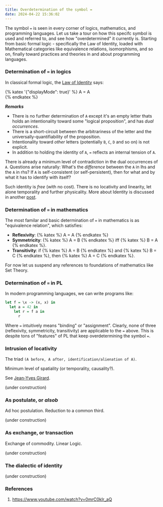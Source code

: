 ```yaml
---
title: Overdetermination of the symbol =
date: 2024-04-22 15:36:02
---
```



The symbol `=` is seen in every corner of logics, mathematics, and programming languages. Let us take a tour on how this specifc symbol is used and referred to, and see how "overdetermined" it currently is. Starting from basic formal logic - specifically the Law of Identity, loaded with Mathematical categories like equivalence relations, isomorphisms, and so on, finally toward practices and theories in and about programming languages.

### Determination of `=` in logics

In classical formal logic, the [Law of Identity](https://plato.stanford.edu/entries/identity/) says:

{% katex '{"displayMode": true}' %} 
A = A  
{% endkatex %}

***Remarks***
- There is no further determination of `A` except it's an empty letter thats holds an intentionality toward some "logical proposition", and has *dual occurrences*.
- There is a short-circuit between the arbitrariness of the letter and the universally-quantifiability of the proposition.
- Intentionality toward *other* letters (potentially `B`, `C`, `D` and so on) is not explicit.
- In addition to holding the identity of `A`, `=` reflects an internal tension of `A`. 

There is already a minimum level of contradiction in the dual occurrences of `A`. Questions arise naturally: What's the *difference* between the `A` in lhs and the `A` in rhs? If `A` is self-consistent (or self-persistent), then for what and by what it has to identify with itself?

Such identity is *free* (with no cost). There is no locativity and linearity, let alone temporality and further physicality. More about Identity is discussed in another [post](./negativity).


### Determination of `=` in mathematics

The most familar and basic determination of `=` in mathematics is as "equivalence relation", which satisfies:

- **Reflexivity**: {% katex %} A = A {% endkatex %}
- **Symmetricity**: {% katex %} A = B {% endkatex %} iff {% katex %} B = A {% endkatex %}.
- **Transitivity**: if {% katex %} A = B {% endkatex %} and {% katex %} B = C {% endkatex %}, then {% katex %} A = C {% endkatex %}.

For now let us suspend any references to foundations of mathematics like Set Theory.

### Determination of `=` in PL

In modern programming languages, we can write programs like:

```haskell
let f = \x -> (x, x) in
  let a = 42 in
    let r = f a in
      r
```

Where `=` intuitively means "binding" or "assignment". Clearly, none of three (reflexivity, symmetricity, transitivity) are applicable to the `=` above. This is despite tons of "features" of PL that keep overdetermining the symbol `=`.




### Intrusion of locativity

The triad `(A before, A after, identification/alienation of A)`. 

Minimum level of spatiality (or temporality, causality?).

See [Jean-Yves Girard]().

(under construction)

### As postulate, or *alsob*

Ad hoc postulation. Reduction to a common third. 

(under construction)

### As exchange, or transaction

Exchange of commodity. Linear Logic.

(under construction)

### The dialectic of identity

(under construction)


### References

1. https://www.youtube.com/watch?v=0mrC0kIr_aQ
